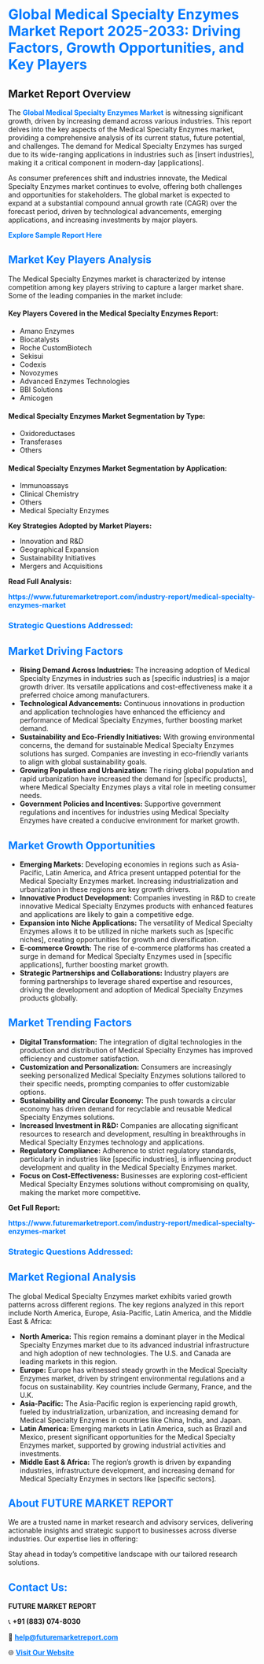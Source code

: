 <h1 style="color: #007BFF;">Global Medical Specialty Enzymes Market Report 2025-2033: Driving Factors, Growth Opportunities, and Key Players</h1>

<section id="overview">
<h2>Market Report Overview</h2>
<p>The <a href="https://www.futuremarketreport.com/industry-report/medical-specialty-enzymes-market" style="color: #007BFF; text-decoration: none;"><strong>Global Medical Specialty Enzymes Market</strong></a> is witnessing significant growth, driven by increasing demand across various industries. This report delves into the key aspects of the Medical Specialty Enzymes market, providing a comprehensive analysis of its current status, future potential, and challenges. The demand for Medical Specialty Enzymes has surged due to its wide-ranging applications in industries such as [insert industries], making it a critical component in modern-day [applications].</p>
<p>As consumer preferences shift and industries innovate, the Medical Specialty Enzymes market continues to evolve, offering both challenges and opportunities for stakeholders. The global market is expected to expand at a substantial compound annual growth rate (CAGR) over the forecast period, driven by technological advancements, emerging applications, and increasing investments by major players.</p>
</section>

<section id="overview">
<p><a href="https://www.futuremarketreport.com/request-sample/reportId=121981" style="color: #007BFF; text-decoration: none;"><strong>Explore Sample Report Here</strong></a></p>
</section>

<section id="key-players">
<h2 style="color: #007BFF;">Market Key Players Analysis</h2>
<p>The Medical Specialty Enzymes market is characterized by intense competition among key players striving to capture a larger market share. Some of the leading companies in the market include:</p>
<h4>Key Players Covered in the Medical Specialty Enzymes Report:</h4>
<ul><li>Amano Enzymes</li><li>Biocatalysts</li><li>Roche CustomBiotech</li><li>Sekisui</li><li>Codexis</li><li>Novozymes</li><li>Advanced Enzymes Technologies</li><li>BBI Solutions</li><li>Amicogen</li></ul>
<h4>Medical Specialty Enzymes Market Segmentation by Type:</h4>
<ul><li>Oxidoreductases</li><li>Transferases</li><li>Others</li></ul>

<h4>Medical Specialty Enzymes Market Segmentation by Application:</h4>
<ul><li>Immunoassays</li><li>Clinical Chemistry</li><li>Others</li><li>Medical Specialty Enzymes</li></ul>
<p><strong>Key Strategies Adopted by Market Players:</strong></p>
<ul>
<li>Innovation and R&D</li>
<li>Geographical Expansion</li>
<li>Sustainability Initiatives</li>
<li>Mergers and Acquisitions</li>
</ul>
</section>

<section>
<p><strong>Read Full Analysis: </strong></p><a href="https://www.futuremarketreport.com/industry-report/medical-specialty-enzymes-market" style="color: #007BFF; text-decoration: none;"><strong>https://www.futuremarketreport.com/industry-report/medical-specialty-enzymes-market</strong></a>
<h3 style="color: #007BFF;">Strategic Questions Addressed:</h3>
</section>

<section id="driving-factors">
<h2 style="color: #007BFF;">Market Driving Factors</h2>
<ul>
<li><strong>Rising Demand Across Industries:</strong> The increasing adoption of Medical Specialty Enzymes in industries such as [specific industries] is a major growth driver. Its versatile applications and cost-effectiveness make it a preferred choice among manufacturers.</li>
<li><strong>Technological Advancements:</strong> Continuous innovations in production and application technologies have enhanced the efficiency and performance of Medical Specialty Enzymes, further boosting market demand.</li>
<li><strong>Sustainability and Eco-Friendly Initiatives:</strong> With growing environmental concerns, the demand for sustainable Medical Specialty Enzymes solutions has surged. Companies are investing in eco-friendly variants to align with global sustainability goals.</li>
<li><strong>Growing Population and Urbanization:</strong> The rising global population and rapid urbanization have increased the demand for [specific products], where Medical Specialty Enzymes plays a vital role in meeting consumer needs.</li>
<li><strong>Government Policies and Incentives:</strong> Supportive government regulations and incentives for industries using Medical Specialty Enzymes have created a conducive environment for market growth.</li>
</ul>
</section>

<section id="growth-opportunities">
<h2 style="color: #007BFF;">Market Growth Opportunities</h2>
<ul>
<li><strong>Emerging Markets:</strong> Developing economies in regions such as Asia-Pacific, Latin America, and Africa present untapped potential for the Medical Specialty Enzymes market. Increasing industrialization and urbanization in these regions are key growth drivers.</li>
<li><strong>Innovative Product Development:</strong> Companies investing in R&D to create innovative Medical Specialty Enzymes products with enhanced features and applications are likely to gain a competitive edge.</li>
<li><strong>Expansion into Niche Applications:</strong> The versatility of Medical Specialty Enzymes allows it to be utilized in niche markets such as [specific niches], creating opportunities for growth and diversification.</li>
<li><strong>E-commerce Growth:</strong> The rise of e-commerce platforms has created a surge in demand for Medical Specialty Enzymes used in [specific applications], further boosting market growth.</li>
<li><strong>Strategic Partnerships and Collaborations:</strong> Industry players are forming partnerships to leverage shared expertise and resources, driving the development and adoption of Medical Specialty Enzymes products globally.</li>
</ul>
</section>

<section id="trending-factors">
<h2 style="color: #007BFF;">Market Trending Factors</h2>
<ul>
<li><strong>Digital Transformation:</strong> The integration of digital technologies in the production and distribution of Medical Specialty Enzymes has improved efficiency and customer satisfaction.</li>
<li><strong>Customization and Personalization:</strong> Consumers are increasingly seeking personalized Medical Specialty Enzymes solutions tailored to their specific needs, prompting companies to offer customizable options.</li>
<li><strong>Sustainability and Circular Economy:</strong> The push towards a circular economy has driven demand for recyclable and reusable Medical Specialty Enzymes solutions.</li>
<li><strong>Increased Investment in R&D:</strong> Companies are allocating significant resources to research and development, resulting in breakthroughs in Medical Specialty Enzymes technology and applications.</li>
<li><strong>Regulatory Compliance:</strong> Adherence to strict regulatory standards, particularly in industries like [specific industries], is influencing product development and quality in the Medical Specialty Enzymes market.</li>
<li><strong>Focus on Cost-Effectiveness:</strong> Businesses are exploring cost-efficient Medical Specialty Enzymes solutions without compromising on quality, making the market more competitive.</li>
</ul>
</section>

<section>
<p><strong>Get Full Report: </strong></p><a href="https://www.futuremarketreport.com/industry-report/medical-specialty-enzymes-market" style="color: #007BFF; text-decoration: none;"><strong>https://www.futuremarketreport.com/industry-report/medical-specialty-enzymes-market</strong></a>
<h3 style="color: #007BFF;">Strategic Questions Addressed:</h3>
</section>


<section id="regional-analysis">
<h2 style="color: #007BFF;">Market Regional Analysis</h2>
<p>The global Medical Specialty Enzymes market exhibits varied growth patterns across different regions. The key regions analyzed in this report include North America, Europe, Asia-Pacific, Latin America, and the Middle East & Africa:</p>
<ul>
<li><strong>North America:</strong> This region remains a dominant player in the Medical Specialty Enzymes market due to its advanced industrial infrastructure and high adoption of new technologies. The U.S. and Canada are leading markets in this region.</li>
<li><strong>Europe:</strong> Europe has witnessed steady growth in the Medical Specialty Enzymes market, driven by stringent environmental regulations and a focus on sustainability. Key countries include Germany, France, and the U.K.</li>
<li><strong>Asia-Pacific:</strong> The Asia-Pacific region is experiencing rapid growth, fueled by industrialization, urbanization, and increasing demand for Medical Specialty Enzymes in countries like China, India, and Japan.</li>
<li><strong>Latin America:</strong> Emerging markets in Latin America, such as Brazil and Mexico, present significant opportunities for the Medical Specialty Enzymes market, supported by growing industrial activities and investments.</li>
<li><strong>Middle East & Africa:</strong> The region’s growth is driven by expanding industries, infrastructure development, and increasing demand for Medical Specialty Enzymes in sectors like [specific sectors].</li>
</ul>
</section>

<footer>
<h2 style="color: #007BFF;">About FUTURE MARKET REPORT</h2>
<p>We are a trusted name in market research and advisory services, delivering actionable insights and strategic support to businesses across diverse industries. Our expertise lies in offering:</p>

<p>Stay ahead in today’s competitive landscape with our tailored research solutions.</p>

<h2 style="color: #007BFF;">Contact Us:</h2>
<p><strong>FUTURE MARKET REPORT</strong></p>
<p>📞 <strong>+91 (883) 074-8030</strong></p>
<p>📧 <strong><a href="mailto:help@futuremarketreport.com" style="color: #007BFF;">help@futuremarketreport.com</a></strong></p>
<p>🌐 <strong><a href="https://www.futuremarketreport.com/" style="color: #007BFF;">Visit Our Website</a></strong></p>
</footer>